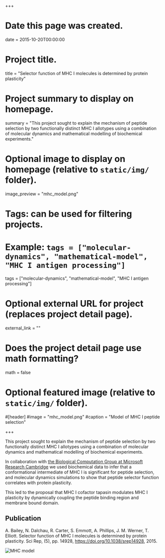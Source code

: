 +++
# Date this page was created.
date = 2015-10-20T00:00:00

# Project title.
title = "Selector function of MHC I molecules is determined by protein plasticity"

# Project summary to display on homepage.
summary = "This project sought to explain the mechanism of peptide selection by two functionally distinct MHC I allotypes using a combination of molecular dynamics and mathematical modelling of biochemical experiments."

# Optional image to display on homepage (relative to `static/img/` folder).
image_preview = "mhc_model.png"

# Tags: can be used for filtering projects.
# Example: `tags = ["molecular-dynamics", "mathematical-model", "MHC I antigen processing"]`
tags = ["molecular-dynamics", "mathematical-model", "MHC I antigen processing"]

# Optional external URL for project (replaces project detail page).
external_link = ""

# Does the project detail page use math formatting?
math = false

# Optional featured image (relative to `static/img/` folder).
#[header]
#image = "mhc_model.png"
#caption = "Model of MHC I peptide selection"

+++

This project sought to explain the mechanism of peptide selection by two functionally distinct MHC I allotypes using a combination of molecular dynamics and mathematical modelling of biochemical experiments.

In collaboration with [the Biological Computation Group at Microsoft Research Cambridge](https://www.microsoft.com/en-us/research/group/biological-computation/) 
we used biochemical data to infer that a conformational intermediate of MHC I is 
significant for peptide selection, and molecular dynamics simulations to show that peptide selector function correlates with protein plasticity.

This led to the proposal that MHC I cofactor tapasin modulates MHC I plasticity by 
dynamically coupling the peptide binding region and membrane bound domain.

## Publication

A. Bailey, N. Dalchau, R. Carter, S. Emmott, A. Phillips, J. M. Werner, T. Elliott. 
Selector function of MHC I molecules is determined by protein plasticity. 
Sci Rep, (5), pp. 14928, https://doi.org/10.1038/srep14928, 2015. 


![MHC model](/img/mhc_model.png "Mathematical model of MHC I peptide selection")


